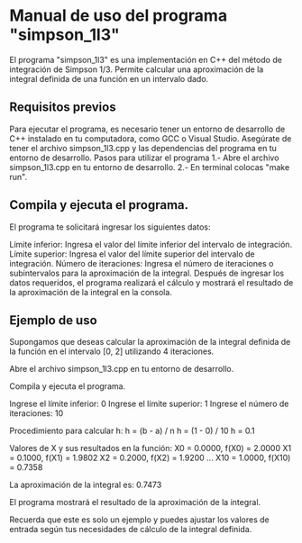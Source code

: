 # Manual de uso del programa "simpson_1l3"

El programa "simpson_1l3" es una implementación en C++ del método de integración de Simpson 1/3. Permite calcular una aproximación de la integral definida de una función en un intervalo dado.

## Requisitos previos
Para ejecutar el programa, es necesario tener un entorno de desarrollo de C++ instalado en tu computadora, como GCC o Visual Studio.
Asegúrate de tener el archivo simpson_1l3.cpp y las dependencias del programa en tu entorno de desarrollo.
Pasos para utilizar el programa
1.- Abre el archivo simpson_1l3.cpp en tu entorno de desarrollo.
2.- En terminal colocas "make run".

## Compila y ejecuta el programa.

El programa te solicitará ingresar los siguientes datos:

Límite inferior: Ingresa el valor del límite inferior del intervalo de integración.
Límite superior: Ingresa el valor del límite superior del intervalo de integración.
Número de iteraciones: Ingresa el número de iteraciones o subintervalos para la aproximación de la integral.
Después de ingresar los datos requeridos, el programa realizará el cálculo y mostrará el resultado de la aproximación de la integral en la consola.

## Ejemplo de uso
Supongamos que deseas calcular la aproximación de la integral definida de la función en el intervalo [0, 2] utilizando 4 iteraciones.

Abre el archivo simpson_1l3.cpp en tu entorno de desarrollo.

Compila y ejecuta el programa.

Ingrese el límite inferior: 0
Ingrese el límite superior: 1
Ingrese el número de iteraciones: 10

Procedimiento para calcular h:
h = (b - a) / n
h = (1 - 0) / 10
h = 0.1

Valores de X y sus resultados en la función:
X0 = 0.0000, f(X0) = 2.0000
X1 = 0.1000, f(X1) = 1.9802
X2 = 0.2000, f(X2) = 1.9200
...
X10 = 1.0000, f(X10) = 0.7358

La aproximación de la integral es: 0.7473

El programa mostrará el resultado de la aproximación de la integral.

Recuerda que este es solo un ejemplo y puedes ajustar los valores de entrada según tus necesidades de cálculo de la integral definida.